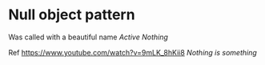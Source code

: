 # Null object pattern
Was called with a beautiful name *Active Nothing*

Ref https://www.youtube.com/watch?v=9mLK_8hKii8 *Nothing is something*
